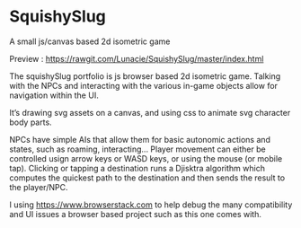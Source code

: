 # SquishySlug
A small js/canvas based 2d isometric game

Preview : https://rawgit.com/Lunacie/SquishySlug/master/index.html

The squishySlug portfolio is js browser based 2d isometric game. Talking with the NPCs and interacting with the various in-game objects allow for navigation within the UI.

It’s drawing svg assets on a canvas, and using css to animate  svg character body parts.

NPCs have simple AIs that allow them for basic autonomic actions and states, such as roaming, interacting...
Player movement can either be controlled usign arrow keys or WASD keys, or using the mouse (or mobile tap).
Clicking or tapping a destination runs a Djisktra algorithm which computes the quickest path to the destination and then sends the result to the player/NPC.

I using https://www.browserstack.com to help debug the many compatibility and UI issues a browser based project such as this one comes with.
